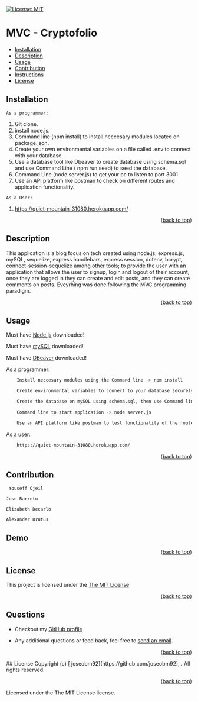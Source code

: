 
<p id="readme-top"></p>

[![License: MIT](https://img.shields.io/badge/License-MIT-yellow.svg)](https://opensource.org/licenses/MIT)
  # MVC - Cryptofolio
  
 
  * [Installation](#installation)
  * [Description](#description)
  * [Usage](#usage)
  * [Contribution](#contribution)
  * [Instructions](#instructions)
  * [License](#license)
      
  ## Installation

    As a programmer:

  1. Git clone.
  2. install node.js.
  3. Command line (npm install) to install neccesary modules located on package.json.
  4. Create your own environmental variables on a file called .env to connect with your database.
  5. Use a database tool like Dbeaver to create database using schema.sql and use Command Line ( npm run seed) to seed the database.
  6. Command Line (node server.js) to get your pc to listen to port 3001.
  7. Use an API platform like postman to check on different routes and application functionality.

    As a User: 

1. https://quiet-mountain-31080.herokuapp.com/

 <p align="right">(<a href="#readme-top">back to top</a>)</p>
    

  ## Description

  This application is a blog focus on tech created using node.js, express.js, mySQL, sequelize, express handlebars, express session, dotenv, bcrypt, connect-session-sequelize among other tools; to provide the user with an application that allows the user to signup, login and logout of their account, once they are logged in they can create and edit posts, and they can create comments on posts. Eveyrhing was done following the MVC programming paradigm.

   <p align="right">(<a href="#readme-top">back to top</a>)</p>

  ## Usage

  Must have [Node.js](https://nodejs.org/en/) downloaded!

Must have [mySQL](https://dev.mysql.com/downloads/mysql/) downloaded! 

Must have [DBeaver](https://dbeaver.io/) downloaded! 

  As a programmer:
```sh 
    Install neccesary modules using the Command line -> npm install
``` 
```sh 
    Create environmental variables to connect to your database securely ->  (.env)
``` 
```sh 
    Create the database on mySQL using schema.sql, then use Command line -> npm run seed
``` 
```sh 
    Command line to start application -> node server.js
```
```sh 
    Use an API platform like postman to test functionality of the routes and models
```

As a user:

```sh 
    https://quiet-mountain-31080.herokuapp.com/
```


 <p align="right">(<a href="#readme-top">back to top</a>)</p>

  ## Contribution

     Youseff Ojeil

    Jose Barreto

    Elizabeth Decarlo
    
    Alexander Brutus
  


  ## Demo


 <p align="right">(<a href="#readme-top">back to top</a>)</p>
 
  ## License
  This project is licensed under the [The MIT License](https://opensource.org/licenses/MIT)
   <p align="right">(<a href="#readme-top">back to top</a>)</p>
      
  ## Questions
  * Checkout my [GitHub profile](https://github.com/joseobm92)
  
  * Any additional questions or feed back, feel free to [send an email](mailto:joseobm92@gmail.com). 
   <p align="right">(<a href="#readme-top">back to top</a>)</p>
  ## License
  Copyright (c) [ joseobm92](https://github.com/joseobm92), . All rights reserved.
   <p align="right">(<a href="#readme-top">back to top</a>)</p>
  
  Licensed under the The MIT License license.